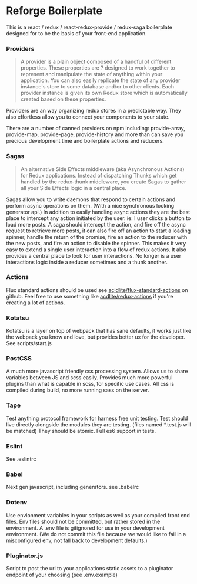 # **Reforge Boilerplate**

This is a react / redux / react-redux-provide / redux-saga boilerplate designed for to be the basis of your front-end application.

### Providers
> A provider is a plain object composed of a handful of different properties. These properties are ? designed to work together to represent and manipulate the state of anything within your application. You can also easily replicate the state of any provider instance's store to some database and/or to other clients. Each provider instance is given its own Redux store which is automatically created based on these properties.

Providers are an way organizing redux stores in a predictable way. They also effortless allow you to connect your components to your state.

There are a number of canned providers on npm including: provide-array, provide-map, provide-page, provide-history and more than can save you precious development time and boilerplate actions and reducers.

### Sagas

> An alternative Side Effects middleware (aka Asynchronous Actions) for Redux applications. Instead of dispatching Thunks which get handled by the redux-thunk middleware, you create Sagas to gather all your Side Effects logic in a central place.

Sagas allow you to write daemons that respond to certain actions and perform async operations on them. (With a nice synchronous looking generator api.) In addition to easily handling async actions they are the best place to intercept any action initiated by the user. ie: I user clicks a button to load more posts. A saga should intercept the action, and fire off the async request to retrieve more posts, it can also fire off an action to start a loading spinner, handle the return of the promise, fire an action to the reducer with the new posts, and fire an action to disable the spinner. This makes it very easy to extend a single user interaction into a flow of redux actions. It also provides a central place to look for user interactions. No longer is a user interactions logic inside a reducer sometimes and a thunk another.

### Actions
Flux standard actions should be used see [acidlite/flux-standard-actions](https://github.com/acdlite/flux-standard-action) on github. Feel free to use something like [acdlite/redux-actions](https://github.com/acdlite/redux-actions) if you're creating a lot of actions.

### Kotatsu
Kotatsu is a layer on top of webpack that has sane defaults, it works just like the webpack you know and love, but provides better ux for the developer. See scripts/start.js

### PostCSS
A much more javascript friendly css processing system. Allows us to share variables between JS and scss easily. Provides much more powerful plugins than what is capable in scss, for specific use cases. All css is compiled during build, no more running sass on the server.

### Tape
Test anything protocol framework for harness free unit testing. Test should live directly alongside the modules they are testing. (files named \*.test.js will be matched) They should be atomic. Full es6 support in tests.

### Eslint
See .eslintrc

### Babel
Next gen javascript, including generators. see .babelrc

### Dotenv
Use envionment variables in your scripts as well as your compiled front end files. Env files should not be committed, but rather stored in the environment. A .env file is gitignored for use in your development environment. (We do not commit this file because we would like to fail in a misconfigured env, not fall back to development defaults.)

### Pluginator.js
Script to post the url to your applications static assets to a pluginator endpoint of your choosing (see .env.example)
